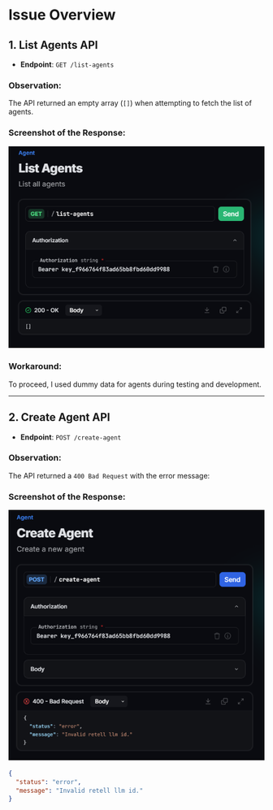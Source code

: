 # Issue Overview

## 1. List Agents API

- **Endpoint**: `GET /list-agents`

### Observation:
The API returned an empty array (`[]`) when attempting to fetch the list of agents.

### Screenshot of the Response:
![List Agents Response](./public/listagent.PNG)

### Workaround:
To proceed, I used dummy data for agents during testing and development.

---

## 2. Create Agent API

- **Endpoint**: `POST /create-agent`

### Observation:
The API returned a `400 Bad Request` with the error message:

### Screenshot of the Response:
![Create Agents Response](./public/createagent.PNG)

```json
{
  "status": "error",
  "message": "Invalid retell llm id."
}

